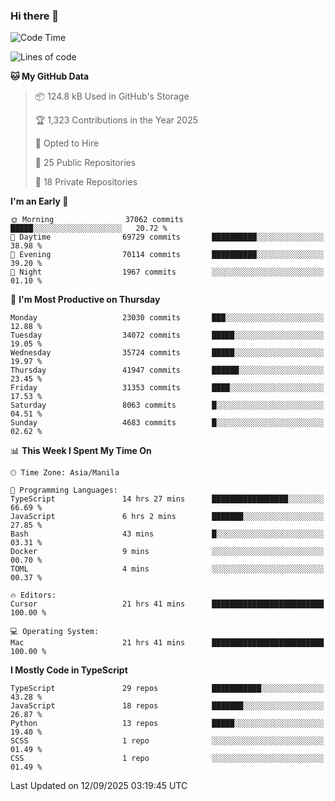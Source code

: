 ### Hi there 👋

<!--START_SECTION:waka-->
![Code Time](http://img.shields.io/badge/Code%20Time-2%2C120%20hrs%2038%20mins-blue)

![Lines of code](https://img.shields.io/badge/From%20Hello%20World%20I%27ve%20Written-68.3%20million%20lines%20of%20code-blue)

**🐱 My GitHub Data** 

> 📦 124.8 kB Used in GitHub's Storage 
 > 
> 🏆 1,323 Contributions in the Year 2025
 > 
> 💼 Opted to Hire
 > 
> 📜 25 Public Repositories 
 > 
> 🔑 18 Private Repositories 
 > 
**I'm an Early 🐤** 

```text
🌞 Morning                37062 commits       █████░░░░░░░░░░░░░░░░░░░░   20.72 % 
🌆 Daytime                69729 commits       ██████████░░░░░░░░░░░░░░░   38.98 % 
🌃 Evening                70114 commits       ██████████░░░░░░░░░░░░░░░   39.20 % 
🌙 Night                  1967 commits        ░░░░░░░░░░░░░░░░░░░░░░░░░   01.10 % 
```
📅 **I'm Most Productive on Thursday** 

```text
Monday                   23030 commits       ███░░░░░░░░░░░░░░░░░░░░░░   12.88 % 
Tuesday                  34072 commits       █████░░░░░░░░░░░░░░░░░░░░   19.05 % 
Wednesday                35724 commits       █████░░░░░░░░░░░░░░░░░░░░   19.97 % 
Thursday                 41947 commits       ██████░░░░░░░░░░░░░░░░░░░   23.45 % 
Friday                   31353 commits       ████░░░░░░░░░░░░░░░░░░░░░   17.53 % 
Saturday                 8063 commits        █░░░░░░░░░░░░░░░░░░░░░░░░   04.51 % 
Sunday                   4683 commits        █░░░░░░░░░░░░░░░░░░░░░░░░   02.62 % 
```


📊 **This Week I Spent My Time On** 

```text
🕑︎ Time Zone: Asia/Manila

💬 Programming Languages: 
TypeScript               14 hrs 27 mins      █████████████████░░░░░░░░   66.69 % 
JavaScript               6 hrs 2 mins        ███████░░░░░░░░░░░░░░░░░░   27.85 % 
Bash                     43 mins             █░░░░░░░░░░░░░░░░░░░░░░░░   03.31 % 
Docker                   9 mins              ░░░░░░░░░░░░░░░░░░░░░░░░░   00.70 % 
TOML                     4 mins              ░░░░░░░░░░░░░░░░░░░░░░░░░   00.37 % 

🔥 Editors: 
Cursor                   21 hrs 41 mins      █████████████████████████   100.00 % 

💻 Operating System: 
Mac                      21 hrs 41 mins      █████████████████████████   100.00 % 
```

**I Mostly Code in TypeScript** 

```text
TypeScript               29 repos            ███████████░░░░░░░░░░░░░░   43.28 % 
JavaScript               18 repos            ███████░░░░░░░░░░░░░░░░░░   26.87 % 
Python                   13 repos            █████░░░░░░░░░░░░░░░░░░░░   19.40 % 
SCSS                     1 repo              ░░░░░░░░░░░░░░░░░░░░░░░░░   01.49 % 
CSS                      1 repo              ░░░░░░░░░░░░░░░░░░░░░░░░░   01.49 % 
```




 Last Updated on 12/09/2025 03:19:45 UTC
<!--END_SECTION:waka-->
